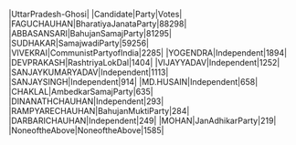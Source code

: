  
|UttarPradesh-Ghosi|
|Candidate|Party|Votes|
|FAGUCHAUHAN|BharatiyaJanataParty|88298|
|ABBASANSARI|BahujanSamajParty|81295|
|SUDHAKAR|SamajwadiParty|59256|
|VIVEKRAI|CommunistPartyofIndia|2285|
|YOGENDRA|Independent|1894|
|DEVPRAKASH|RashtriyaLokDal|1404|
|VIJAYYADAV|Independent|1252|
|SANJAYKUMARYADAV|Independent|1113|
|SANJAYSINGH|Independent|914|
|MD.HUSAIN|Independent|658|
|CHAKLAL|AmbedkarSamajParty|635|
|DINANATHCHAUHAN|Independent|293|
|RAMPYARECHAUHAN|BahujanMuktiParty|284|
|DARBARICHAUHAN|Independent|249|
|MOHAN|JanAdhikarParty|219|
|NoneoftheAbove|NoneoftheAbove|1585|
